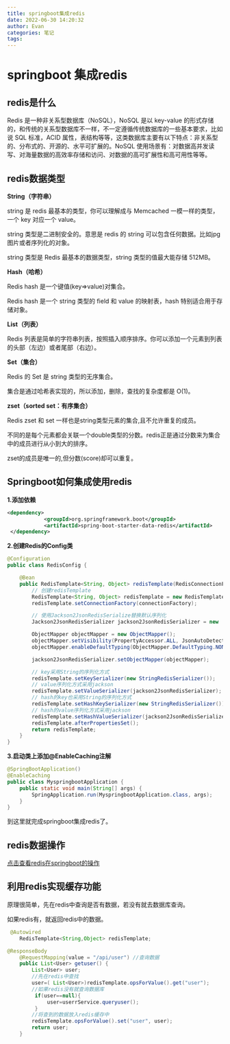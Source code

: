 ```yaml
---
title: springboot集成redis
date: 2022-06-30 14:20:32
author: Evan
categories: 笔记
tags: 
---
```


# springboot 集成redis

## redis是什么

Redis 是一种非关系型数据库（NoSQL），NoSQL 是以 key-value 的形式存储的，和传统的关系型数据库不一样，不一定遵循传统数据库的一些基本要求，比如说 SQL 标准，ACID 属性，表结构等等，这类数据库主要有以下特点：非关系型的、分布式的、开源的、水平可扩展的。NoSQL 使用场景有：对数据高并发读写、对海量数据的高效率存储和访问、对数据的高可扩展性和高可用性等等。

## redis数据类型

**String（字符串）**

string 是 redis 最基本的类型，你可以理解成与 Memcached 一模一样的类型，一个 key 对应一个 value。

string 类型是二进制安全的。意思是 redis 的 string 可以包含任何数据。比如jpg图片或者序列化的对象。

string 类型是 Redis 最基本的数据类型，string 类型的值最大能存储 512MB。

**Hash（哈希）**

Redis hash 是一个键值(key=>value)对集合。

Redis hash 是一个 string 类型的 field 和 value 的映射表，hash 特别适合用于存储对象。

**List（列表）**

Redis 列表是简单的字符串列表，按照插入顺序排序。你可以添加一个元素到列表的头部（左边）或者尾部（右边）。

**Set（集合）**

Redis 的 Set 是 string 类型的无序集合。

集合是通过哈希表实现的，所以添加，删除，查找的复杂度都是 O(1)。

**zset（sorted set：有序集合）**

Redis  zset 和 set 一样也是string类型元素的集合,且不允许重复的成员。

不同的是每个元素都会关联一个double类型的分数。redis正是通过分数来为集合中的成员进行从小到大的排序。

zset的成员是唯一的,但分数(score)却可以重复。

## Springboot如何集成使用redis

**1.添加依赖**

```xml
<dependency>
            <groupId>org.springframework.boot</groupId>
            <artifactId>spring-boot-starter-data-redis</artifactId>
 </dependency>
```

**2.创建Redis的Config类**

```java
@Configuration
public class RedisConfig {

    @Bean
    public RedisTemplate<String, Object> redisTemplate(RedisConnectionFactory connectionFactory) {
        // 创建redisTemplate
        RedisTemplate<String, Object> redisTemplate = new RedisTemplate<>();
        redisTemplate.setConnectionFactory(connectionFactory);

        // 使用Jackson2JsonRedisSerialize替换默认序列化
        Jackson2JsonRedisSerializer jackson2JsonRedisSerializer = new 	 Jackson2JsonRedisSerializer(Object.class);

        ObjectMapper objectMapper = new ObjectMapper();
        objectMapper.setVisibility(PropertyAccessor.ALL, JsonAutoDetect.Visibility.ANY);
        objectMapper.enableDefaultTyping(ObjectMapper.DefaultTyping.NON_FINAL);

        jackson2JsonRedisSerializer.setObjectMapper(objectMapper);

        // key采用String的序列化方式
        redisTemplate.setKeySerializer(new StringRedisSerializer());
        // value序列化方式采用jackson
        redisTemplate.setValueSerializer(jackson2JsonRedisSerializer);
        // hash的key也采用String的序列化方式
        redisTemplate.setHashKeySerializer(new StringRedisSerializer());
        // hash的value序列化方式采用jackson
        redisTemplate.setHashValueSerializer(jackson2JsonRedisSerializer);
        redisTemplate.afterPropertiesSet();
        return redisTemplate;
    }
}
```

**3.启动类上添加@EnableCaching注解**

```java
@SpringBootApplication()
@EnableCaching
public class MyspringbootApplication {
    public static void main(String[] args) {
        SpringApplication.run(MyspringbootApplication.class, args);
    }
}
```

到这里就完成springboot集成redis了。

## redis数据操作

[点击查看redis在springboot的操作](http://yangyewen.xyz/2022/06/30/redisTemplate%E6%93%8D%E4%BD%9Credis/)

## 利用redis实现缓存功能

原理很简单，先在redis中查询是否有数据，若没有就去数据库查询。

如果redis有，就返回redis中的数据。

```java
 @Autowired
    RedisTemplate<String,Object> redisTemplate;

@ResponseBody
    @RequestMapping(value = "/api/user") //查询数据
    public List<User> getuser() {
        List<User> user;
        //先在redis中查找
        user=( List<User>)redisTemplate.opsForValue().get("user");
        //如果redis没有就查询数据库
         if(user==null){
             user=userrService.queryuser();
         }
        //将查到的数据放入redis缓存中
        redisTemplate.opsForValue().set("user", user);
        return user;
    }
```

